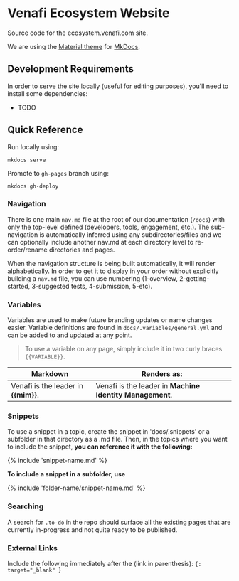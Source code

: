# Venafi Ecosystem Website

Source code for the ecosystem.venafi.com site.

We are using the [Material theme](https://squidfunk.github.io/mkdocs-material/) for [MkDocs](https://www.mkdocs.org/).

## Development Requirements

In order to serve the site locally (useful for editing purposes), you'll need to install some dependencies:

- TODO

## Quick Reference

Run locally using:
```
mkdocs serve
```

Promote to `gh-pages` branch using:
```
mkdocs gh-deploy
```
### Navigation

There is one main `nav.md` file at the root of our documentation (`/docs`) with only the top-level defined (developers, tools, engagement, etc.). The sub-navigation is automatically inferred using any subdirectories/files and we can optionally include another nav.md at each directory level to re-order/rename directories and pages.

When the navigation structure is being built automatically, it will render alphabetically. In order to get it to display in your order without explicitly building a `nav.md` file, you can use numbering  (1-overview, 2-getting-started, 3-suggested tests, 4-submission, 5-etc).

### Variables

Variables are used to make future branding updates or name changes easier. Variable definitions are found in `docs/.variables/general.yml` and can be added to and updated at any point.

> To use a variable on any page, simply include it in two curly braces `{{VARIABLE}}`. 

| Markdown | Renders as: |
| --- | --- |
| Venafi is the leader in **{{mim}}**. | Venafi is the leader in **Machine Identity Management**. |

### Snippets

To use a snippet in a topic, create the snippet in 'docs/.snippets' or a subfolder in that directory as a .md file. Then, in the topics where you want to include the snippet, **you can reference it with the following:**

{% include 'snippet-name<span></span>.md' %}

**To include a snippet in a subfolder, use**

{% include 'folder-name/snippet-name.md' %}

### Searching

A search for `.to-do` in the repo should surface all the existing pages that are currently in-progress and not quite ready to be published.

### External Links

Include the following immediately after the (link in parenthesis):
`{: target="_blank" }`

